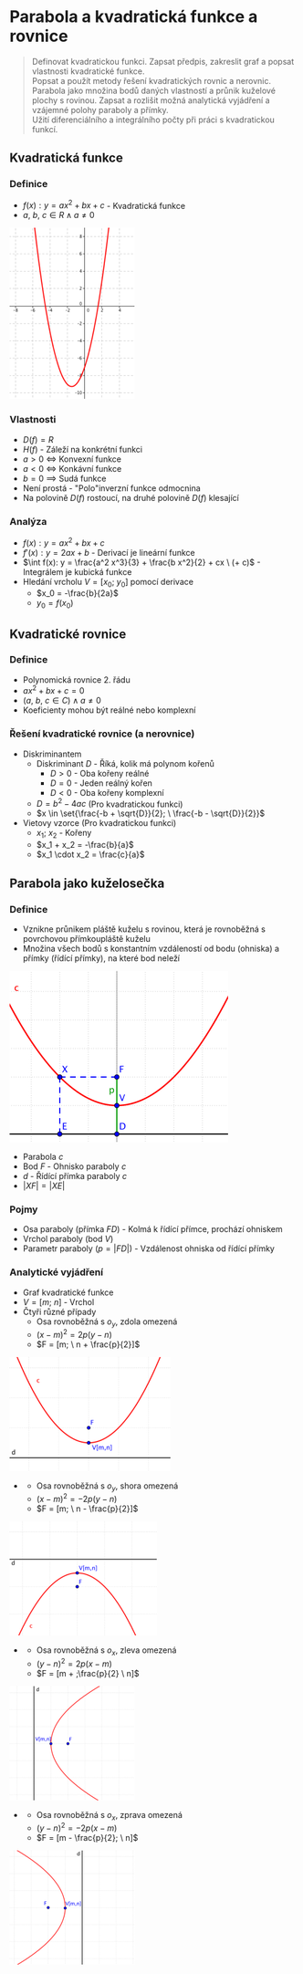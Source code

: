 # Parabola a kvadratická funkce a rovnice

> Definovat kvadratickou funkci. Zapsat předpis, zakreslit graf a popsat vlastnosti kvadratické funkce. \
> Popsat a použít metody řešení kvadratických rovnic a nerovnic. Parabola jako množina bodů daných vlastností a průnik kuželové plochy s rovinou. Zapsat a rozlišit možná analytická vyjádření a vzájemné polohy paraboly a přímky. \
> Užití diferenciálního a integrálního počty při práci s kvadratickou funkcí.

## Kvadratická funkce

### Definice

- $f(x): y = ax^2 + bx + c$ - Kvadratická funkce
- $a, \ b, \ c \in R \land a \ne 0$

![Konkávní kvadratická funkce](./kvadraticka_funkce.png)

### Vlastnosti

- $D(f) = R$
- $H(f)$ - Záleží na konkrétní funkci
- $a > 0$ $\iff$ Konvexní funkce
- $a < 0$ $\iff$ Konkávní funkce
- $b = 0$ $\implies$ Sudá funkce
- Není prostá - "Polo"inverzní funkce odmocnina
- Na polovině $D(f)$ rostoucí, na druhé polovině $D(f)$ klesající

### Analýza

- $f(x): y = ax^2 + bx + c$
- $f'(x): y = 2ax + b$ - Derivací je lineární funkce
- $\int f(x): y = \frac{a^2 x^3}{3} + \frac{b x^2}{2} + cx \ (+ c)$ - Integrálem je kubická funkce
- Hledání vrcholu $V = [x_0; \ y_0]$ pomocí derivace
  - $x_0 = -\frac{b}{2a}$
  - $y_0 = f(x_0)$

## Kvadratické rovnice

### Definice

- Polynomická rovnice 2. řádu
- $ax^2 + bx + c = 0$
- $(a, \ b, \ c \in C ) \land a \ne 0$
- Koeficienty mohou být reálné nebo komplexní

### Řešení kvadratické rovnice (a nerovnice)

- Diskriminantem
  - Diskriminant $D$ - Říká, kolik má polynom kořenů
    - $D > 0$ - Oba kořeny reálné
    - $D = 0$ - Jeden reálný kořen
    - $D < 0$ - Oba kořeny komplexní
  - $D = b^2 - 4ac$ (Pro kvadratickou funkci)
  - $x \in \set{\frac{-b + \sqrt{D}}{2}; \ \frac{-b - \sqrt{D}}{2}}$
- Vietovy vzorce (Pro kvadratickou funkci)
  - $x_1; \ x_2$ - Kořeny
  - $x_1 + x_2 = -\frac{b}{a}$
  - $x_1 \cdot x_2 = \frac{c}{a}$

## Parabola jako kuželosečka

### Definice

- Vznikne průnikem pláště kuželu s rovinou, která je rovnoběžná s povrchovou přímkoupláště kuželu
- Množina všech bodů s konstantním vzdáleností od bodu (ohniska) a přímky (řídící přímky), na které bod neleží

![Parabola](./parabola.png)

- Parabola $c$
- Bod $F$ - Ohnisko paraboly $c$
- $d$ - Řídící přímka paraboly $c$
- $|XF| = |XE|$

### Pojmy

- Osa paraboly (přímka $FD$) - Kolmá k řídící přímce, prochází ohniskem
- Vrchol paraboly (bod $V$)
- Parametr paraboly ($p = |FD|$) - Vzdálenost ohniska od řídící přímky

### Analytické vyjádření

- Graf kvadratické funkce
- $V = [m; \ n]$ - Vrchol
- Čtyři různé případy
  - Osa rovnoběžná s $o_y$, zdola omezená
  - $(x - m)^2 = 2 p (y - n)$
  - $F = [m; \ n + \frac{p}{2}]$

![Parabola 1](./parabola_1.png)

- - Osa rovnoběžná s $o_y$, shora omezená
  - $(x - m)^2 = -2 p (y - n)$
  - $F = [m; \ n - \frac{p}{2}]$

![Parabola 2](./parabola_2.png)

- - Osa rovnoběžná s $o_x$, zleva omezená
  - $(y - n)^2 = 2 p (x - m)$
  - $F = [m + ;\frac{p}{2} \ n]$

![Parabola 3](./parabola_3.png)

- - Osa rovnoběžná s $o_x$, zprava omezená
  - $(y - n)^2 = -2 p (x - m)$
  - $F = [m - \frac{p}{2}; \ n]$

![Parabola 4](./parabola_4.png)
